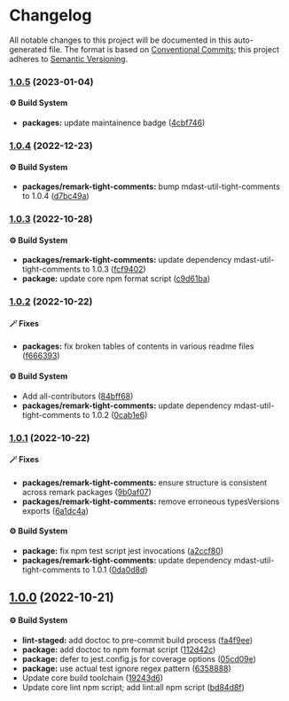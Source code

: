 # Changelog

All notable changes to this project will be documented in this auto-generated
file. The format is based on [Conventional Commits][1]; this project adheres to
[Semantic Versioning][2].

### [1.0.5][3] (2023-01-04)

#### ⚙️ Build System

- **packages:** update maintainence badge ([4cbf746][4])

### [1.0.4][5] (2022-12-23)

#### ⚙️ Build System

- **packages/remark-tight-comments:** bump mdast-util-tight-comments to 1.0.4
  ([d7bc49a][6])

### [1.0.3][7] (2022-10-28)

#### ⚙️ Build System

- **packages/remark-tight-comments:** update dependency
  mdast-util-tight-comments to 1.0.3 ([fcf9402][8])
- **package:** update core npm format script ([c9d61ba][9])

### [1.0.2][10] (2022-10-22)

#### 🪄 Fixes

- **packages:** fix broken tables of contents in various readme files
  ([f666393][11])

#### ⚙️ Build System

- Add all-contributors ([84bff68][12])
- **packages/remark-tight-comments:** update dependency
  mdast-util-tight-comments to 1.0.2 ([0cab1e6][13])

### [1.0.1][14] (2022-10-22)

#### 🪄 Fixes

- **packages/remark-tight-comments:** ensure structure is consistent across
  remark packages ([9b0af07][15])
- **packages/remark-tight-comments:** remove erroneous typesVersions exports
  ([6a1dc4a][16])

#### ⚙️ Build System

- **package:** fix npm test script jest invocations ([a2ccf80][17])
- **packages/remark-tight-comments:** update dependency
  mdast-util-tight-comments to 1.0.1 ([0da0d8d][18])

## [1.0.0][19] (2022-10-21)

#### ⚙️ Build System

- **lint-staged:** add doctoc to pre-commit build process ([fa4f9ee][20])
- **package:** add doctoc to npm format script ([112d42c][21])
- **package:** defer to jest.config.js for coverage options ([05cd09e][22])
- **package:** use actual test ignore regex pattern ([6358888][23])
- Update core build toolchain ([19243d6][24])
- Update core lint npm script; add lint:all npm script ([bd84d8f][25])

[1]: https://conventionalcommits.org
[2]: https://semver.org
[3]:
  https://github.com/Xunnamius/unified-utils/compare/remark-tight-comments@1.0.4...remark-tight-comments@1.0.5
[4]:
  https://github.com/Xunnamius/unified-utils/commit/4cbf746b78c3bb369c3b27228ec582c3a3e47c54
[5]:
  https://github.com/Xunnamius/unified-utils/compare/remark-tight-comments@1.0.3...remark-tight-comments@1.0.4
[6]:
  https://github.com/Xunnamius/unified-utils/commit/d7bc49a9cbc5837dd37585c3f19371ae871550d4
[7]:
  https://github.com/Xunnamius/unified-utils/compare/remark-tight-comments@1.0.2...remark-tight-comments@1.0.3
[8]:
  https://github.com/Xunnamius/unified-utils/commit/fcf94024c5be59f2e6f3e09bdd1b4d70b9a5d93b
[9]:
  https://github.com/Xunnamius/unified-utils/commit/c9d61bacbd52bc76b05abd3426474bf0176c3cd9
[10]:
  https://github.com/Xunnamius/unified-utils/compare/remark-tight-comments@1.0.1...remark-tight-comments@1.0.2
[11]:
  https://github.com/Xunnamius/unified-utils/commit/f6663933fe4a7d577956527efe752e18607262ba
[12]:
  https://github.com/Xunnamius/unified-utils/commit/84bff68339c7a742c104c0f2545fe62b28c8b473
[13]:
  https://github.com/Xunnamius/unified-utils/commit/0cab1e6e89c2f6c51fb72b42f79d59d2b7f94e61
[14]:
  https://github.com/Xunnamius/unified-utils/compare/remark-tight-comments@1.0.0...remark-tight-comments@1.0.1
[15]:
  https://github.com/Xunnamius/unified-utils/commit/9b0af07b6f119bbbe6ac2da42d9dadb9ca2a999b
[16]:
  https://github.com/Xunnamius/unified-utils/commit/6a1dc4a17e89f296ac67837ba175512877a0aa07
[17]:
  https://github.com/Xunnamius/unified-utils/commit/a2ccf801276c84e54d3fc1afaad574f78408d86f
[18]:
  https://github.com/Xunnamius/unified-utils/commit/0da0d8d3dc8aabed621d7fd6d4883aa772bf77e6
[19]:
  https://github.com/Xunnamius/unified-utils/compare/05cd09e0cf13f18fa56f6156516bcf546b1238e6...remark-tight-comments@1.0.0
[20]:
  https://github.com/Xunnamius/unified-utils/commit/fa4f9ee3f9cd922875cf077f6d8b74105f0ba55e
[21]:
  https://github.com/Xunnamius/unified-utils/commit/112d42c6999f758ff618f4e116eb7cf38c09f77c
[22]:
  https://github.com/Xunnamius/unified-utils/commit/05cd09e0cf13f18fa56f6156516bcf546b1238e6
[23]:
  https://github.com/Xunnamius/unified-utils/commit/63588887a7377f3ee7488b19c87f1f2bf1faa811
[24]:
  https://github.com/Xunnamius/unified-utils/commit/19243d623ba14cfd629c5e4632e6a75de508592b
[25]:
  https://github.com/Xunnamius/unified-utils/commit/bd84d8fc1fb5c4d1828a16a47214a6730f34899a
